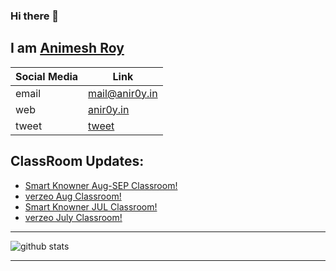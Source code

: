### Hi there 👋 
## I am [Animesh Roy](https://anir0y.in)

|Social Media|Link|
|---|---|
|email | [mail@anir0y.in](mailto:mail@anir0y.in)|
|web   | [anir0y.in](https://anir0y.in)|
|tweet | [tweet](https://twitter.com/anir0y)|


## ClassRoom Updates:
<!-- BLOG-POST-LIST:START -->
- [Smart Knowner Aug-SEP Classroom!](https://anir0y.in/classroom/2020/08/12/smartknowner-AUG)
- [verzeo Aug Classroom!](https://anir0y.in/classroom/2020/08/07/verzeo-aug)
- [Smart Knowner JUL Classroom!](https://anir0y.in/classroom/2020/07/16/smartknowner-July)
- [verzeo July Classroom!](https://anir0y.in/classroom/2020/07/07/verzeo-july)
<!-- BLOG-POST-LIST:END -->

---
![github stats](https://github-readme-stats.vercel.app/api?username=anir0y&show_icons=true)

---
